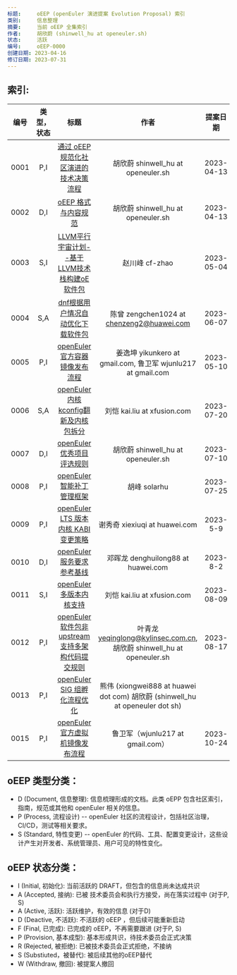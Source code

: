 ```yaml
---
标题:     oEEP (openEuler 演进提案 Evolution Proposal) 索引
类别:     信息整理
摘要:     当前 oEEP 全集索引
作者:     胡欣蔚 (shinwell_hu at openeuler.sh)
状态:     活跃
编号:     oEEP-0000
创建日期: 2023-04-16
修订日期: 2023-07-31
---
```


## 索引:

| 编号 | 类型，状态 | 标题 | 作者 | 提案日期 |
| :----: | :-----------: | :----: | :----: | :---------: |
| 0001 | P,I | [通过 oEEP 规范化社区演进的技术决策流程](oEEP-0001%20通过%20oEEP%20规范化社区演进的技术决策流程.md) | 胡欣蔚 shinwell_hu at openeuler.sh | 2023-04-13 |
| 0002 | D,I | [oEEP 格式与内容规范](oEEP-0002%20oEEP%20格式与内容规范.md) | 胡欣蔚 shinwell_hu at openeuler.sh | 2023-04-13 |
| 0003 | S,I | [LLVM平行宇宙计划--基于LLVM技术栈构建oE软件包](oEEP-0003%20LLVM平行宇宙计划--基于LLVM技术栈构建oE软件包.md) |赵川峰 cf-zhao | 2023-05-04 |
| 0004 | S,A | [dnf根据用户情况自动优化下载软件包](oEEP-0004%20dnf根据用户情况自动优化下载软件包.md) |陈曾 zengchen1024 at chenzeng2@huawei.com | 2023-06-07 |
| 0005 | P,I | [openEuler官方容器镜像发布流程](oEEP-0005%20openEuler官方容器镜像发布流程.md) | 姜逸坤 yikunkero at gmail.com, 鲁卫军 wjunlu217 at gmail.com | 2023-05-10 |
| 0006 | S,A | [openEuler内核kconfig翻新及内核包拆分](oEEP-0006%20openEuler内核kconfig翻新及内核包拆分.md) | 刘恺 kai.liu at xfusion.com | 2023-07-20 |
| 0007 | D,I | [openEuler优秀项目评选规则](oEEP-0007%20openEuler优秀项目评选规则.md) | 胡欣蔚 shinwell_hu at openeuler.sh | 2023-07-10 |
| 0008 | P,I | [openEuler智能补丁管理框架](oEEP-0008%20openEuler智能补丁管理框架.md) | 胡峰 solarhu| 2023-07-25 |
| 0009 | P,I | [openEuler LTS 版本内核 KABI 变更策略](oEEP-0009%20openEuler%20LTS%20版本内核%20KABI%20变更策略.md) | 谢秀奇 xiexiuqi at huawei.com | 2023-5-9 |
| 0010 | D,I | [openEuler服务要求参考基线](oEEP-0010%20openEuler服务要求参考基线.md) | 邓晖龙 denghuilong88 at huawei.com | 2023-8-2 |
| 0011 | S,I | [openEuler多版本内核支持](oEEP-0011%20openEuler多版本内核支持.md) | 刘恺 kai.liu at xfusion.com | 2023-08-09 |
| 0012 | P,I | [openEuler软件包非upstream支持多架构代码提交规则](oEEP-0012%20openEuler软件包非upstream支持多架构代码提交规则.md) | 叶青龙 yeqinglong@kylinsec.com.cn,胡欣蔚 shinwell_hu at openeuler.sh | 2023-08-17 |
| 0013 | P,I | [openEuler SIG 组孵化流程优化](oEEP-0013%20openEuler%20SIG%20组孵化流程优化.md) | 熊伟 (xiongwei888 at huawei dot com) 胡欣蔚 (shinwell_hu at openeuler dot sh)
| 0015 | P,I | [openEuler官方虚拟机镜像发布流程](oEEP-0015%20openEuler官方虚拟机镜像发布流程.md) | 鲁卫军（wjunlu217 at gmail.com）| 2023-10-24 |


## oEEP 类型分类：
- D (Document, 信息整理): 信息梳理形成的文档。此类 oEPP 包含社区索引，指南，规范或其他和 openEuler 相关的信息。
- P (Process, 流程设计) -- openEuler 社区的流程设计，包括社区治理，CI/CD，测试等相关要求。
- S (Standard, 特性变更) -- openEuler 的代码、工具、配置变更设计，这些设计产生对开发者、系统管理员、用户可见的特性变化。

## oEEP 状态分类：
- I (Initial, 初始化): 当前活跃的 DRAFT，但包含的信息尚未达成共识
- A (Accepted, 接纳): 已被 技术委员会和执行方接受，尚在落实过程中 (对于P, S)
- A (Active, 活跃): 活跃维护，有效的信息 (对于D)
- D (Deactive, 不活跃): 不活跃的 oEEP ，但后续可能重新启动
- F (Final, 已完成): 已完成的 oEEP，不再需要跟进 (对于P, S)
- P (Provision, 基本成型): 基本形成共识，待技术委员会正式决策
- R (Rejected, 被拒绝): 已被技术委员会正式拒绝，不接纳
- S (Substiuted，被替代): 被后续其他的oEEP替代
- W (Withdraw, 撤回): 被提案人撤回
